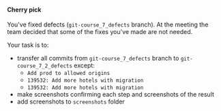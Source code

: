 #### Cherry pick

You've fixed defects (`git-course_7_defects` branch).
At the meeting the team decided that some of the fixes you've made are not needed.

Your task is to:
- transfer all commits from `git-course_7_defects` branch to `git-course_7_2_defects` except:
  - `Add prod to allowed origins`
  - `139532: Add more hotels with migration`
  - `139532: Add more hotels with migration`
- make screenshots confirming each step and screenshots of the result
- add screenshots to `screenshots` folder
